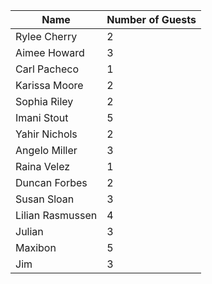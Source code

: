 | Name             | Number of Guests |
|------------------|----------------|
| Rylee Cherry     | 2              |
| Aimee Howard     | 3              |
| Carl Pacheco     | 1              |
| Karissa Moore    | 2              |
| Sophia Riley     | 2              |
| Imani Stout      | 5              |
| Yahir Nichols    | 2              |
| Angelo Miller    | 3              |
| Raina Velez      | 1              |
| Duncan Forbes    | 2              |
| Susan Sloan      | 3              |
| Lilian Rasmussen | 4              |
| Julian           | 3              |
| Maxibon          | 5 	            |
| Jim              | 3	             |
